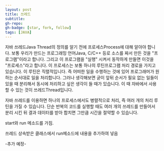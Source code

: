 ```yaml
---
layout: post
title: 쓰레드
subtitle: 
gh-repo: 
gh-badge: [star, fork, follow]
tags: [JAVA]
---
```


자바 쓰레드Java Thread의 정의를 알기 전에 프로세스Process에 대해 알아야 합니다. 
보통 우리가 만드는 프로그래밍 언어Java, C/C++ 등로 소스를 짜서 만든 것을 "프로그램"이라고 합니다. 
그리고 이 프로그램을 "실행" 시켜서 동작하게 만들면 이것을 "프로세스"라고 합니다. 
이 프로세스는 보통 하나의 루틴프로그램 처리 경로을 가지고 있습니다. 이 루틴은 직렬적입니다. 
즉 어떠한 일을 수행하는 것에 있어 프로그래머가 원하는 순서대로 일을 처리합니다. 
그러나 생각해보면 굳이 앞뒤 순서가 필요 없는 일들이 있을 때 분리해서 동시에 처리하고 싶은 생각이 들 때가 있습니다. 이 때 자바에서 사용할 수 있는 것이 쓰레드Thread입니다.

자바 쓰레드를 이용하면 하나의 프로세스에서도 병렬적으로 처리, 즉 여러 개의 처리 루틴을 가질 수 있습니다.
단순 반복의 코드를 실행할 때도 여러 개의 쓰레드를 만들어서 분리 시킨 뒤 결과 데이터를 받아 합치면 그만큼 시간을 절약할 수 있습니다.




start와 run 메소드를 가짐.

쓰레드 상속받은 클래스에서 run메소드에 내용을 추가하여 넣음


-추가 예정-